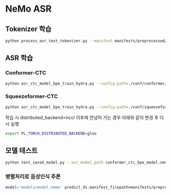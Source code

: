 # NeMo ASR

## Tokenizer 학습

```bash
python process_asr_text_tokenizer.py --manifest manifests/preprocessed/train.json,manifests/preprocessed/dev/json --data_root tmp --tokenizer spe --vocab_size 5000
```


## ASR 학습

### Conformer-CTC

```bash
python asr_ctc_model_bpe_train_hydra.py --config-path=./conf/conformer/ --config-name=conformer_ctc_bpe model.optim.lr=0.01
```

### Squeezeformer-CTC

```bash
python asr_ctc_model_bpe_train_hydra.py --config-path=./conf/squeezeformer/ --config-name=squeezeformer_ctc_bpe
```

학습 시 distributed_backend=nccl 이후에 안넘어 가는 경우 아래와 같이 변경 후 다시 실행

```bash
export PL_TORCH_DISTRIBUTED_BACKEND=gloo
```


## 모델 테스트

```bash
python test_saved_model.py --asr_model_path conformer_ctc_bpe_model.nemo --test_path manifests/preprocessed/eval_clean.json
```

### 병렬처리로 음성인식 추론

```bash
model='models/model.nemo' predict_ds.manifest_filepath=manifests/preprocessed/eval_clean.json predict_ds.batch_size=50 trainer.precision=16 output_path=results use_cer=true
```


